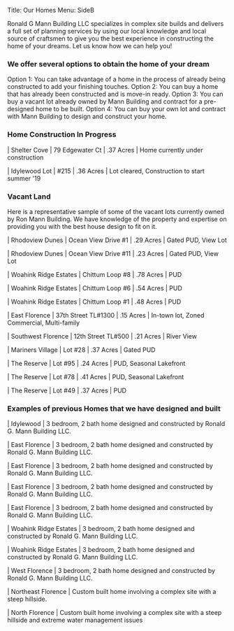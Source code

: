 Title: Our Homes
Menu: SideB

Ronald G Mann Building LLC specializes in complex site builds and delivers a full set of planning services by using our local knowledge and local source of craftsmen to give you the best experience in constructing the home of your dreams.
Let us know how we can help you!

### We offer several options to obtain the home of your dream

Option 1: You can take advantage of a home in the process of already being constructed to add your finishing touches.
Option 2: You can buy a home that has already been constructed and is move-in ready.
Option 3: You can buy a vacant lot already owned by Mann Building and contract for a pre-designed home to be built.
Option 4: You can buy your own lot and contract with Mann Building to design and construct your home.


### Home Construction In Progress

| Shelter Cove	        | 79 Edgewater Ct	      | .37 Acres	 | Home currently under construction

| Idylewood	Lot         | #215	                | .36 Acres	 | Lot cleared, Construction to start summer '19


### Vacant Land

Here is a representative sample of some of the vacant lots currently owned by Ron Mann Building.
We have knowledge of the property and expertise on providing you with the best house design to fit on it.

| Rhodoview Dunes     	| Ocean View Drive #1 	| .29 Acres	| Gated PUD, View Lot

| Rhodoview Dunes     	| Ocean View Drive #11	| .23 Acres	| Gated PUD, View Lot

| Woahink Ridge Estates	| Chittum Loop #8	      | .78 Acres	| PUD

| Woahink Ridge Estates	| Chittum Loop #6     	| .54 Acres	| PUD

| Woahink Ridge Estates	| Chittum Loop #1     	| .48 Acres	| PUD

| East Florence       	| 37th Street TL#1300	  | .15 Acres	| In-town lot, Zoned Commercial, Multi-family

| Southwest Florence  	| 12th Street TL#500	  | .21 Acres	| River View

| Mariners Village	    | Lot #28             	| .37 Acres	| Gated PUD

| The Reserve         	| Lot #95             	| .24 Acres | PUD, Seasonal Lakefront

| The Reserve	          | Lot #78	              | .41 Acres | PUD, Seasonal Lakefront

| The Reserve         	| Lot #49	              | .37 Acres | PUD


### Examples of previous Homes that we have designed and built

| Idylewood	            | 3 bedroom, 2 bath home designed and constructed by Ronald G. Mann Building LLC.

| East Florence       	| 3 bedroom, 2 bath home designed and constructed by Ronald G. Mann Building LLC.

| East Florence	        | 3 bedroom, 2 bath home designed and constructed by Ronald G. Mann Building LLC.

| East Florence         | 3 bedroom, 2 bath home designed and constructed by Ronald G. Mann Building LLC.

| East Florence	        | 3 bedroom, 2 bath home designed and constructed by Ronald G. Mann Building LLC.

| Woahink Ridge Estates	| 3 bedroom, 2 bath home designed and constructed by Ronald G. Mann Building LLC.

| Woahink Ridge Estates	| 3 bedroom, 2 bath home designed and constructed by Ronald G. Mann Building LLC.

| West Florence       	| 3 bedroom, 2 bath home designed and constructed by Ronald G. Mann Building LLC.

| Northeast Florence	  | Custom built home involving a complex site with a steep hillside.

| North Florence	      | Custom built home involving a complex site with a steep hillside and extreme water management issues

